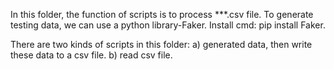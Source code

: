 In this folder, the function of scripts is to process ***.csv file.
To generate testing data, we can use a python library-Faker.
Install cmd: pip install Faker.

There are two kinds of scripts in this folder:
a) generated data, then write these data to a csv file.
b) read csv file.
